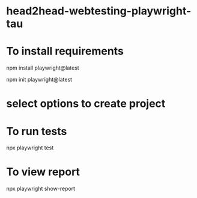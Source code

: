 # head2head-webtesting-playwright-tau

# To install requirements
npm install playwright@latest

npm init playwright@latest

# select options to create project

# To run tests
npx playwright test

# To view report
npx playwright show-report
